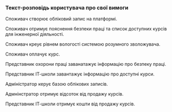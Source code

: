 ### Текст-розповідь користувача про свої вимоги

Споживач створює обліковий запис на платформі.

Споживач отримує пояснення безпеки праці та список доступних курсів для інженерної діяльності.

Споживач креує рівнем вологості системою розумного зволожувача.

Споживач оплачує курс.

Представник охорони праці заванатажує інформацію про безпеку праці.

Представник ІТ-школи завантажує інформацію про доступні курси.

Адміністратор керує базою облікових записів.

Адмнінстратор отримує відсоток від продажу курсів.

Представник ІТ-школи отримує кошти від продажу курсів.
